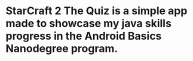 # StarCraft 2 The Quiz is a simple app made to showcase my java skills progress in the Android Basics Nanodegree program.
